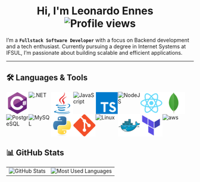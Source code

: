 <h1 align="center">
  Hi, I'm Leonardo Ennes  
  <img >
  &nbsp;&nbsp;
  <img width="100rem" src="https://komarev.com/ghpvc/?username=LeonardoEnnes&color=111111&style=flat-square" alt="Profile views" />
</h1>

I’m a **`Fullstack Software Developer`**  with a focus on Backend development and a tech enthusiast. Currently pursuing a degree in Internet Systems at IFSUL, I’m passionate about building scalable and efficient applications.  

---

## 🛠️ Languages & Tools  

<img align="left" alt="C#" width="60px" src="https://github.com/devicons/devicon/blob/v2.16.0/icons/csharp/csharp-original.svg"/>  
<img align="left" alt=".NET" width="60px" src="https://upload.wikimedia.org/wikipedia/commons/thumb/7/7d/Microsoft_.NET_logo.svg/456px-Microsoft_.NET_logo.svg.png"/>  
<img align="left" alt="Java" width="60px" src="https://github.com/devicons/devicon/blob/master/icons/java/java-original.svg"/>  
<img align="left" alt="JavaScript" width="60px" src="https://cdn.jsdelivr.net/gh/devicons/devicon@latest/icons/javascript/javascript-original.svg"/>  
<img align="left" alt="TypeScript" width="60px" src="https://github.com/devicons/devicon/blob/v2.16.0/icons/typescript/typescript-plain.svg"/>  
<img align="left" alt="NodeJS" width="60px" src="https://cdn.jsdelivr.net/gh/devicons/devicon@latest/icons/nodejs/nodejs-original-wordmark.svg"/>  
<img align="left" alt="React" width="60px" src="https://github.com/devicons/devicon/blob/v2.16.0/icons/react/react-original.svg"/>  
<img align="left" alt="MongoDB" width="60px" src="https://github.com/devicons/devicon/blob/v2.16.0/icons/mongodb/mongodb-original.svg"/>  
<img align="left" alt="PostgreSQL" width="60px" src="https://cdn.jsdelivr.net/gh/devicons/devicon@latest/icons/postgresql/postgresql-original.svg"/>  
<img align="left" alt="MySQL" width="60px" src="https://cdn.jsdelivr.net/gh/devicons/devicon@latest/icons/mysql/mysql-original-wordmark.svg"/>  
<img align="left" alt="Python" width="60px" src="https://github.com/devicons/devicon/blob/v2.16.0/icons/python/python-original.svg"/>  
<img align="left" alt="Git" width="60px" src="https://github.com/devicons/devicon/blob/v2.16.0/icons/git/git-original.svg"/>  
<img align="left" alt="Linux" width="60px" src="https://cdn.jsdelivr.net/gh/devicons/devicon@latest/icons/linux/linux-original.svg"/>  
<img align="left" alt="Docker" width="60px" src="https://github.com/devicons/devicon/blob/v2.16.0/icons/docker/docker-original.svg"/>    
<img align="left" alt="Terraform" width="60px" src="https://github.com/devicons/devicon/blob/v2.16.0/icons/terraform/terraform-original.svg"/>  
<img align="left" alt="aws" width="60px" src="https://cdn.jsdelivr.net/gh/devicons/devicon@latest/icons/amazonwebservices/amazonwebservices-original-wordmark.svg"/>

<br clear="left"/>  

## 📊 GitHub Stats  

<center>
  <table>
    <tr>
        <td> <img height="180rem" width="500rem" alt="GitHub Stats" src="https://github-readme-stats.vercel.app/api?username=LeonardoEnnes&hide=stars&show_icons=true&theme=shadow_blue&include_all_commits=false"/> </td>
        <td> <img height="180rem" width="500rem" alt="Most Used Languages" src="https://github-readme-stats.vercel.app/api/top-langs/?username=LeonardoEnnes&layout=compact&theme=shadow_blue"/> </td>
    </tr>
  </table>
</center>

